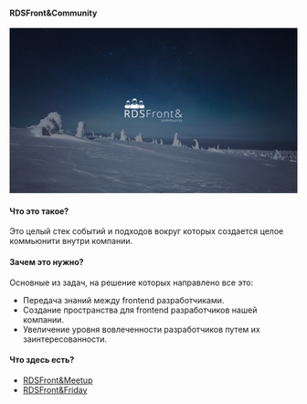 #### RDSFront&Community

![RDSFront&Community Logo](/_images/community_logo.png)

#### Что это такое?
Это целый стек событий и подходов вокруг которых создается целое коммьюнити внутри компании. 

#### Зачем это нужно?

Основные из задач, на решение которых направлено все это:
- Передача знаний между frontend разработчиками.
- Создание пространства для frontend разработчиков нашей компании.
- Увеличение уровня вовлеченности разработчиков путем их заинтересованности.

#### Что здесь есть?
- [RDSFront&Meetup](/RDSFront&Meetup/README.md)
- [RDSFront&Friday](/RDSFront&Friday/README.md)